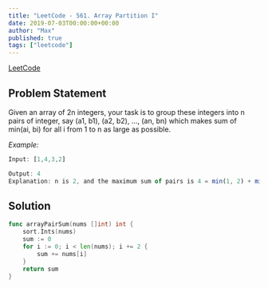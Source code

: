 ```yaml
---
title: "LeetCode - 561. Array Partition I"
date: 2019-07-03T00:00:00+00:00
author: "Max"
published: true
tags: ["leetcode"]
---
```


[LeetCode](https://leetcode.com/problems/array-partition-i/)

## Problem Statement

Given an array of 2n integers, your task is to group these integers into n pairs of integer, say (a1, b1), (a2, b2), ..., (an, bn) which makes sum of min(ai, bi) for all i from 1 to n as large as possible.

*Example:*

```js
Input: [1,4,3,2]

Output: 4
Explanation: n is 2, and the maximum sum of pairs is 4 = min(1, 2) + min(3, 4).
```

## Solution

```go
func arrayPairSum(nums []int) int {
	sort.Ints(nums)
	sum := 0
	for i := 0; i < len(nums); i += 2 {
		sum += nums[i]
	}
	return sum
}
```
